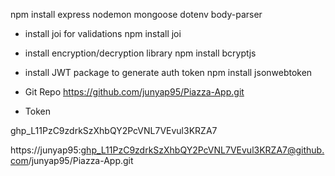 npm install express nodemon mongoose dotenv body-parser

- install joi for validations
  npm install joi

- install encryption/decryption library
  npm install bcryptjs

* install JWT package to generate auth token
  npm install jsonwebtoken

* Git Repo
  https://github.com/junyap95/Piazza-App.git

* Token

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

https://junyap95: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@github.com/junyap95/Piazza-App.git
